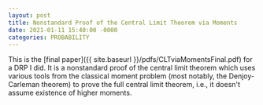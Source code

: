 ```yaml
---
layout: post
title: Nonstandard Proof of the Central Limit Theorem via Moments
date: 2021-01-11 15:40:00 -0000
categories: PROBABILITY
---
```


This is the [final paper]({{ site.baseurl }}/pdfs/CLTviaMomentsFinal.pdf) for a DRP I did. It is a nonstandard proof of the central limit theorem which uses various tools from the classical moment problem (most notably, the Denjoy-Carleman theorem) to prove the full central limit theorem, i.e., it doesn't assume existence of higher moments. 